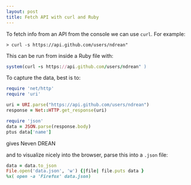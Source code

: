 ```yaml
---
layout: post
title: Fetch API with curl and Ruby
---
```


To fetch info from an API from the console we can use `curl`. For example:
```
> curl -s https://api.github.com/users/ndrean" 
```

This can be run from inside a Ruby file with:
```ruby
system(curl -s https://api.github.com/users/ndrean" )
```
To capture the data, best is to:
```ruby
require 'net/http'
require 'uri'

uri = URI.parse("https://api.github.com/users/ndrean")
response = Net::HTTP.get_response(uri)

require 'json'
data = JSON.parse(response.body)
ptus data['name']

```
gives Neven DREAN

and to visualize  nicely into the browser, parse this into a `.json` file:
```ruby
data = data.to_json
File.open('data.json', 'w') {|file| file.puts data }
%x( open -a 'Firefox' data.json)
```
